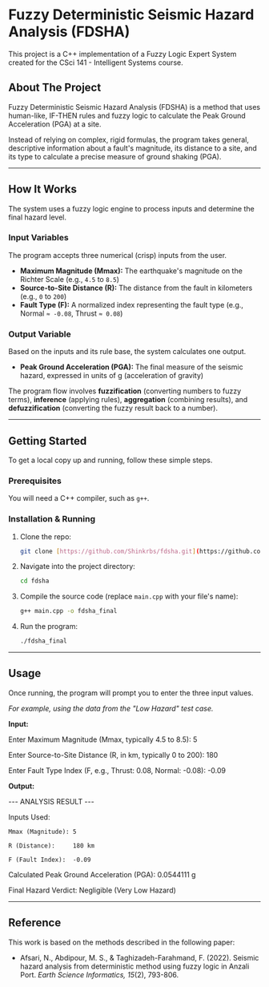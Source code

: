 # Fuzzy Deterministic Seismic Hazard Analysis (FDSHA)

This project is a C++ implementation of a Fuzzy Logic Expert System created for the CSci 141 - Intelligent Systems course.

## About The Project

Fuzzy Deterministic Seismic Hazard Analysis (FDSHA) is a method that uses human-like, IF-THEN rules and fuzzy logic to calculate the Peak Ground Acceleration (PGA) at a site.

Instead of relying on complex, rigid formulas, the program takes general, descriptive information about a fault's magnitude, its distance to a site, and its type to calculate a precise measure of ground shaking (PGA).


---

## How It Works

The system uses a fuzzy logic engine to process inputs and determine the final hazard level.

### Input Variables
The program accepts three numerical (crisp) inputs from the user.
* **Maximum Magnitude (Mmax):** The earthquake's magnitude on the Richter Scale (e.g., `4.5` to `8.5`)
* **Source-to-Site Distance (R):** The distance from the fault in kilometers (e.g., `0` to `200`)
* **Fault Type (F):** A normalized index representing the fault type (e.g., Normal `≈ -0.08`, Thrust `≈ 0.08`)

### Output Variable
Based on the inputs and its rule base, the system calculates one output.
* **Peak Ground Acceleration (PGA):** The final measure of the seismic hazard, expressed in units of g (acceleration of gravity)

The program flow involves **fuzzification** (converting numbers to fuzzy terms), **inference** (applying rules), **aggregation** (combining results), and **defuzzification** (converting the fuzzy result back to a number).

---

## Getting Started

To get a local copy up and running, follow these simple steps.

### Prerequisites
You will need a C++ compiler, such as `g++`.

### Installation & Running
1.  Clone the repo:
    ```sh
    git clone [https://github.com/Shinkrbs/fdsha.git](https://github.com/Shinkrbs/fdsha.git)
    ```
2.  Navigate into the project directory:
    ```sh
    cd fdsha
    ```
3.  Compile the source code (replace `main.cpp` with your file's name):
    ```sh
    g++ main.cpp -o fdsha_final
    ```
4.  Run the program:
    ```sh
    ./fdsha_final
    ```

---

## Usage

Once running, the program will prompt you to enter the three input values. 

*For example, using the data from the "Low Hazard" test case.*

**Input:**

Enter Maximum Magnitude (Mmax, typically 4.5 to 8.5): 5

Enter Source-to-Site Distance (R, in km, typically 0 to 200): 180

Enter Fault Type Index (F, e.g., Thrust: 0.08, Normal: -0.08): -0.09

**Output:**

--- ANALYSIS RESULT ---

Inputs Used:

    Mmax (Magnitude): 5

    R (Distance):     180 km

    F (Fault Index):  -0.09
    
Calculated Peak Ground Acceleration (PGA): 0.0544111 g

Final Hazard Verdict: Negligible (Very Low Hazard)


---

## Reference

This work is based on the methods described in the following paper:

* Afsari, N., Abdipour, M. S., & Taghizadeh-Farahmand, F. (2022). Seismic hazard analysis from deterministic method using fuzzy logic in Anzali Port. *Earth Science Informatics, 15*(2), 793-806. 

